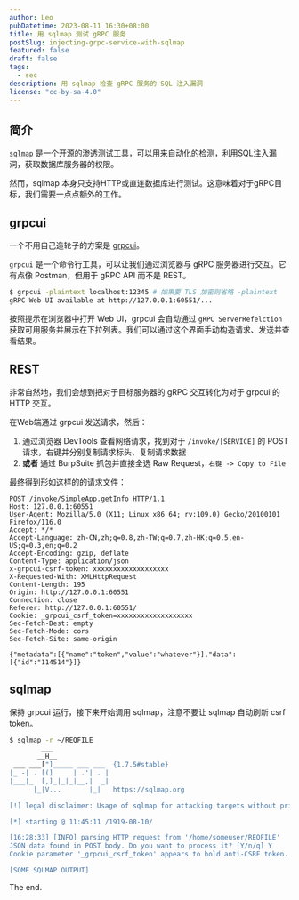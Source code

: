 ```yaml
---
author: Leo
pubDatetime: 2023-08-11 16:30+08:00
title: 用 sqlmap 测试 gRPC 服务
postSlug: injecting-grpc-service-with-sqlmap
featured: false
draft: false
tags:
  - sec
description: 用 sqlmap 检查 gRPC 服务的 SQL 注入漏洞
license: "cc-by-sa-4.0"
---
```


## 简介

[`sqlmap`](https://sqlmap.org) 是一个开源的渗透测试工具，可以用来自动化的检测，利用SQL注入漏洞，获取数据库服务器的权限。

然而，sqlmap 本身只支持HTTP或直连数据库进行测试。这意味着对于gRPC目标，我们需要一点点额外的工作。

## grpcui

一个不用自己造轮子的方案是 [grpcui](https://github.com/fullstorydev/grpcui)。

`grpcui` 是一个命令行工具，可以让我们通过浏览器与 gRPC 服务器进行交互。它有点像 Postman，但用于 gRPC API 而不是 REST。

```bash
$ grpcui -plaintext localhost:12345 # 如果要 TLS 加密则省略 -plaintext
gRPC Web UI available at http://127.0.0.1:60551/...

```

按照提示在浏览器中打开 Web UI，grpcui 会自动通过 `gRPC ServerRefelction` 获取可用服务并展示在下拉列表。我们可以通过这个界面手动构造请求、发送并查看结果。

## REST

非常自然地，我们会想到把对于目标服务器的 gRPC 交互转化为对于 grpcui 的 HTTP 交互。

在Web端通过 grpcui 发送请求，然后：

1. 通过浏览器 DevTools 查看网络请求，找到对于 `/invoke/[SERVICE]` 的 POST请求，右键并分别复制请求标头、复制请求数据
2. **或者** 通过 BurpSuite 抓包并直接全选 Raw Request，`右键 -> Copy to File`

最终得到形如这样的的请求文件：
```
POST /invoke/SimpleApp.getInfo HTTP/1.1
Host: 127.0.0.1:60551
User-Agent: Mozilla/5.0 (X11; Linux x86_64; rv:109.0) Gecko/20100101 Firefox/116.0
Accept: */*
Accept-Language: zh-CN,zh;q=0.8,zh-TW;q=0.7,zh-HK;q=0.5,en-US;q=0.3,en;q=0.2
Accept-Encoding: gzip, deflate
Content-Type: application/json
x-grpcui-csrf-token: xxxxxxxxxxxxxxxxxxx
X-Requested-With: XMLHttpRequest
Content-Length: 195
Origin: http://127.0.0.1:60551
Connection: close
Referer: http://127.0.0.1:60551/
Cookie: _grpcui_csrf_token=xxxxxxxxxxxxxxxxxxx
Sec-Fetch-Dest: empty
Sec-Fetch-Mode: cors
Sec-Fetch-Site: same-origin

{"metadata":[{"name":"token","value":"whatever"}],"data":[{"id":"114514"}]}
```

## sqlmap

保持 grpcui 运行，接下来开始调用 sqlmap，注意不要让 sqlmap 自动刷新 csrf token。

```bash
$ sqlmap -r ~/REQFILE
        ___
       __H__
 ___ ___["]_____ ___ ___  {1.7.5#stable}
|_ -| . [(]     | .'| . |
|___|_  [,]_|_|_|__,|  _|
      |_|V...       |_|   https://sqlmap.org

[!] legal disclaimer: Usage of sqlmap for attacking targets without prior mutual consent is illegal. It is the end user's responsibility to obey all applicable local, state and federal laws. Developers assume no liability and are not responsible for any misuse or damage caused by this program

[*] starting @ 11:45:11 /1919-08-10/

[16:28:33] [INFO] parsing HTTP request from '/home/someuser/REQFILE'
JSON data found in POST body. Do you want to process it? [Y/n/q] Y
Cookie parameter '_grpcui_csrf_token' appears to hold anti-CSRF token. Do you want sqlmap to automatically update it in further requests? [y/N] N

[SOME SQLMAP OUTPUT]
```

The end.